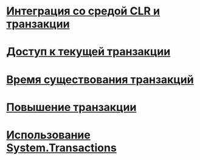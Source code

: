# [Интеграция со средой CLR и транзакции](clr-integration-and-transactions.md)
# [Доступ к текущей транзакции](accessing-the-current-transaction.md)
# [Время существования транзакций](transaction-lifetimes.md)
# [Повышение транзакции](transaction-promotion.md)
# [Использование System.Transactions](using-system-transactions.md)
